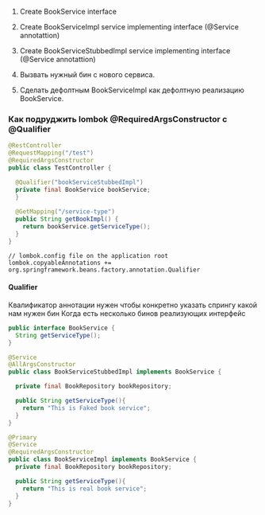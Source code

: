 1. Create BookService interface
2. Create BookServiceImpl service implementing interface (@Service annotattion)
3. Create BookServiceStubbedImpl service implementing interface (@Service annotattion)

4. Вызвать нужный бин с нового сервиса.
5. Сделать дефолтным BookServiceImpl как дефолтную реализацию BookService.


### Как подруджить lombok @RequiredArgsConstructor с @Qualifier
```Java
@RestController
@RequestMapping("/test")
@RequiredArgsConstructor
public class TestController {

  @Qualifier("bookServiceStubbedImpl")
  private final BookService bookService;
  }
  
  @GetMapping("/service-type")
  public String getBookImpl() {
    return bookService.getServiceType();
  }
}
```

```
// lombok.config file on the application root 
lombok.copyableAnnotations += org.springframework.beans.factory.annotation.Qualifier
```

#### Qualifier
Квалификатор аннотации нужен чтобы конкретно указать спрингу какой нам нужен бин
Когда есть несколько бинов реализующих интерфейс

```Java
public interface BookService {
  String getServiceType();
}

@Service
@AllArgsConstructor
public class BookServiceStubbedImpl implements BookService {

  private final BookRepository bookRepository;

  public String getServiceType(){
    return "This is Faked book service";
  }
}

@Primary
@Service
@RequiredArgsConstructor
public class BookServiceImpl implements BookService {
  private final BookRepository bookRepository;

  public String getServiceType(){
    return "This is real book service";
  }
}
```
